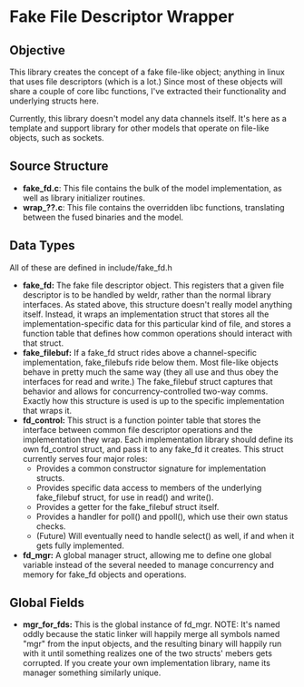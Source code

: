 # Fake File Descriptor Wrapper

## Objective

This library creates the concept of a fake file-like object; anything in linux that uses
file descriptors (which is a lot.)  Since most of these objects will share a couple of
core libc functions, I've extracted their functionality and underlying structs here.

Currently, this library doesn't model any data channels itself.  It's here as a template and support
library for other models that operate on file-like objects, such as sockets.

## Source Structure

- **fake\_fd.c**: This file contains the bulk of the model implementation, as well as library initializer routines.
- **wrap\_??.c**: This file contains the overridden libc functions, translating between the fused binaries and the model.

## Data Types

All of these are defined in include/fake\_fd.h

- **fake\_fd:** The fake file descriptor object.  This registers that a given file descriptor is to be handled by weldr, rather than the normal library interfaces.  As stated above, this structure doesn't really model anything itself. Instead, it wraps an implementation struct that stores all the implementation-specific data for this particular kind of file, and stores a function table that defines how common operations should interact with that struct.
- **fake\_filebuf:** If a fake\_fd struct rides above a channel-specific implementation, fake\_filebufs ride below them.  Most file-like objects behave in pretty much the same way (they all use and thus obey the interfaces for read and write.)  The fake\_filebuf struct captures that behavior and allows for concurrency-controlled two-way comms.  Exactly how this structure is used is up to the specific implementation that wraps it.
- **fd\_control:** This struct is a function pointer table that stores the interface between common file descriptor operations and the implementation they wrap.  Each implementation library should define its own fd\_control struct, and pass it to any fake\_fd it creates.  This struct currently serves four major roles:
	- Provides a common constructor signature for implementation structs.
	- Provides specific data access to members of the underlying fake\_filebuf struct, for use in read() and write().
	- Provides a getter for the fake\_filebuf struct itself.
	- Provides a handler for poll() and ppoll(), which use their own status checks.
	- (Future) Will eventually need to handle select() as well, if and when it gets fully implemented.
- **fd\_mgr:** A global manager struct, allowing me to define one global variable instead of the several needed to manage concurrency and memory for fake\_fd objects and operations.

## Global Fields

- **mgr\_for\_fds:** This is the global instance of fd\_mgr.  NOTE: It's named oddly because the static linker will happily merge all symbols named "mgr" from the input objects, and the resulting binary will happily run with it until something realizes one of the two structs' mebers gets corrupted.  If you create your own implementation library, name its manager something similarly unique.
